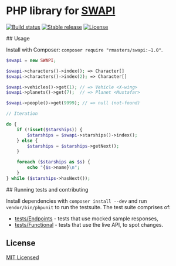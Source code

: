 # PHP library for [SWAPI](http://swapi.co/)

[![Build status](https://img.shields.io/travis/rmasters/swapi-php.svg?style=flat-square)](https://travis-ci.org/rmasters/swapi-php/)
[![Stable release](https://img.shields.io/packagist/v/rmasters/swapi.svg?style=flat-square)](http://packagist.org/packages/rmasters/swapi)
[![License](https://img.shields.io/packagist/l/rmasters/swapi.svg?style=flat-square)](LICENSE)

## Usage

Install with Composer: `composer require "rmasters/swapi:~1.0"`.

```php
$swapi = new SWAPI;

$swapi->characters()->index(); => Character[]
$swapi->characters()->index(2); => Character[]

$swapi->vehicles()->get(1); // => Vehicle <X-wing>
$swapi->planets()->get(7);  // => Planet <Mustafar>

$swapi->people()->get(9999); // => null (not-found)

// Iteration

do {
    if (!isset($starships)) {
        $starships = $swapi->starships()->index();
    } else {
        $starships = $starships->getNext();
    }

    foreach ($starships as $s) {
        echo "{$s->name}\n";
    }
} while ($starships->hasNext());
```

## Running tests and contributing

Install dependencies with `composer install --dev` and run `vendor/bin/phpunit`
to run the testsuite. The test suite comprises of:

-   [tests/Endpoints](tests/Endpoints) - tests that use mocked sample responses,
-   [tests/Functional](tests/Functional) - tests that use the live API, to spot changes.

## License

[MIT Licensed](LICENSE)
